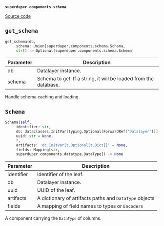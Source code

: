 **`superduper.components.schema`** 

[Source code](https://github.com/superduper/superduper/blob/main/superduper.components/schema.py)

## `get_schema` 

```python
get_schema(db,
     schema: Union[superduper.components.schema.Schema,
     str]) -> Optional[superduper.components.schema.Schema]
```
| Parameter | Description |
|-----------|-------------|
| db | Datalayer instance. |
| schema | Schema to get. If a string, it will be loaded from the database. |

Handle schema caching and loading.

## `Schema` 

```python
Schema(self,
     identifier: str,
     db: dataclasses.InitVar[typing.Optional[ForwardRef('Datalayer')]] = None,
     uuid: str = None,
     *,
     artifacts: 'dc.InitVar[t.Optional[t.Dict]]' = None,
     fields: Mapping[str,
     superduper.components.datatype.DataType]) -> None
```
| Parameter | Description |
|-----------|-------------|
| identifier | Identifier of the leaf. |
| db | Datalayer instance. |
| uuid | UUID of the leaf. |
| artifacts | A dictionary of artifacts paths and `DataType` objects |
| fields | A mapping of field names to types or `Encoders` |

A component carrying the `DataType` of columns.


